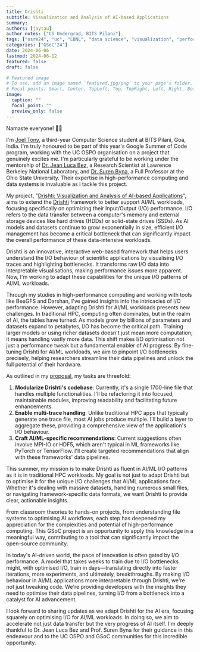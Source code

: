 ```yaml
---
title: Drishti
subtitle: Visualization and Analysis of AI-based Applications
summary:
authors: [jaytau]
author_notes: ["CS Undergrad, BITS Pilani"]
tags: ["osre24", "uc", "LBNL", "data science", "visualization", "performance analysis", "I/O", "HPC", "AI"]
categories: ["GSoC'24"]
date: 2024-06-06
lastmod: 2024-06-12
featured: false
draft: false

# Featured image
# To use, add an image named `featured.jpg/png` to your page's folder.
# Focal points: Smart, Center, TopLeft, Top, TopRight, Left, Right, BottomLeft, Bottom, BottomRight.
image:
  caption: ""
  focal_point: ""
  preview_only: false
---
```


Namaste everyone! 🙏🏻

I'm [Joel Tony](https://www.jaytau.com?ref=uc-ospo), a third-year Computer Science student at BITS Pilani, Goa, India. I'm truly honoured to be part of this year's Google Summer of Code program, working with the UC OSPO organisation on a project that genuinely excites me. I'm particularly grateful to be working under the mentorship of [Dr. Jean Luca Bez](/author/jean-luca-bez/), a Research Scientist at Lawrence Berkeley National Laboratory, and [Dr. Suren Byna](https://sbyna.github.io), a Full Professor at the Ohio State University. Their expertise in high-performance computing and data systems is invaluable as I tackle this project.

My project, "[Drishti: Visualization and Analysis of AI-based Applications](/project/osre24/lbl/drishti)", aims to extend the [Drishti](https://github.com/hpc-io/drishti) framework to better support AI/ML workloads, focusing specifically on optimizing their Input/Output (I/O) performance. I/O refers to the data transfer between a computer's memory and external storage devices like hard drives (HDDs) or solid-state drives (SSDs). As AI models and datasets continue to grow exponentially in size, efficient I/O management has become a critical bottleneck that can significantly impact the overall performance of these data-intensive workloads.

Drishti is an innovative, interactive web-based framework that helps users understand the I/O behaviour of scientific applications by visualising I/O traces and highlighting bottlenecks. It transforms raw I/O data into interpretable visualisations, making performance issues more apparent. Now, I'm working to adapt these capabilities for the unique I/O patterns of AI/ML workloads.

Through my studies in high-performance computing and working with tools like BeeGFS and Darshan, I've gained insights into the intricacies of I/O performance. However, adapting Drishti for AI/ML workloads presents new challenges. In traditional HPC, computing often dominates, but in the realm of AI, the tables have turned. As models grow by billions of parameters and datasets expand to petabytes, I/O has become the critical path. Training larger models or using richer datasets doesn't just mean more computation; it means handling vastly more data. This shift makes I/O optimisation not just a performance tweak but a fundamental enabler of AI progress. By fine-tuning Drishti for AI/ML workloads, we aim to pinpoint I/O bottlenecks precisely, helping researchers streamline their data pipelines and unlock the full potential of their hardware.

As outlined in my [proposal](https://docs.google.com/document/d/1zfQclXYWFswUbHuuwEU7bjjTvzS3gRCyNci08lTR3Rg/edit?usp=sharing), my tasks are threefold:

1. **Modularize Drishti's codebase**: Currently, it's a single 1700-line file that handles multiple functionalities. I'll be refactoring it into focused, maintainable modules, improving readability and facilitating future enhancements.
2. **Enable multi-trace handling**: Unlike traditional HPC apps that typically generate one trace file, most AI jobs produce multiple. I'll build a layer to aggregate these, providing a comprehensive view of the application's I/O behaviour.
3. **Craft AI/ML-specific recommendations**: Current suggestions often involve MPI-IO or HDF5, which aren't typical in ML frameworks like PyTorch or TensorFlow. I'll create targeted recommendations that align with these frameworks' data pipelines.

This summer, my mission is to make Drishti as fluent in AI/ML I/O patterns as it is in traditional HPC workloads. My goal is not just to adapt Drishti but to optimise it for the unique I/O challenges that AI/ML applications face. Whether it's dealing with massive datasets, handling numerous small files, or navigating framework-specific data formats, we want Drishti to provide clear, actionable insights.

From classroom theories to hands-on projects, from understanding file systems to optimising AI workflows, each step has deepened my appreciation for the complexities and potential of high-performance computing. This GSoC project is an opportunity to apply this knowledge in a meaningful way, contributing to a tool that can significantly impact the open-source community.

In today's AI-driven world, the pace of innovation is often gated by I/O performance. A model that takes weeks to train due to I/O bottlenecks might, with optimised I/O, train in days—translating directly into faster iterations, more experiments, and ultimately, breakthroughs. By making I/O behaviour in AI/ML applications more interpretable through Drishti, we're not just tweaking code. We're providing developers with the insights they need to optimise their data pipelines, turning I/O from a bottleneck into a catalyst for AI advancement.

I look forward to sharing updates as we adapt Drishti for the AI era, focusing squarely on optimising I/O for AI/ML workloads. In doing so, we aim to accelerate not just data transfer but the very progress of AI itself. I'm deeply thankful to Dr. Jean Luca Bez and Prof. Suren Byna for their guidance in this endeavour and to the UC OSPO and GSoC communities for this incredible opportunity.
